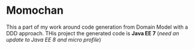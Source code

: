 # Momochan

This a part of my work around code generation from Domain Model with a DDD approach.
THis project the generated code is **Java EE 7** (_need an update to Java EE 8 and micro profile_)
